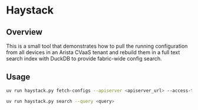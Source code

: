 # Haystack

## Overview

This is a small tool that demonstrates how to pull the running configuration from all devices in an Arista CVaaS tenant and rebuild them in a full text search index with DuckDB to provide fabric-wide config search. 

## Usage

```bash
uv run haystack.py fetch-configs --apiserver <apiserver_url> --access-token <access_token>
```

```bash
uv run haystack.py search --query <query>
```

